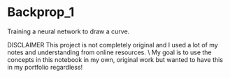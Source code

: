 # Backprop_1
Training a neural network to draw a curve. 

DISCLAIMER
This project is not completely original and I used a lot of my notes and understanding from online resources. \\
My goal is to use the concepts in this notebook in my own, original work but wanted to have this in my portfolio regardless!
